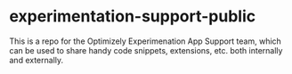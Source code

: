 # experimentation-support-public
This is a repo for the Optimizely Experimenation App Support team, which can be used to share handy code snippets, extensions, etc. both internally and externally.
